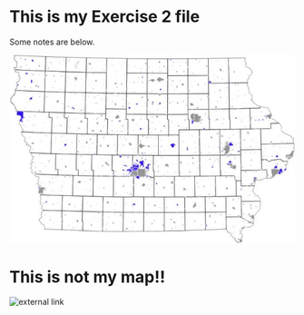 # This is my Exercise 2 file
Some notes are below.

![This is a map I made](ex2b_2.jpg)

# This is not my map!!
![external link](https://ontheworldmap.com/usa/state/iowa/map-of-iowa.jpg)
